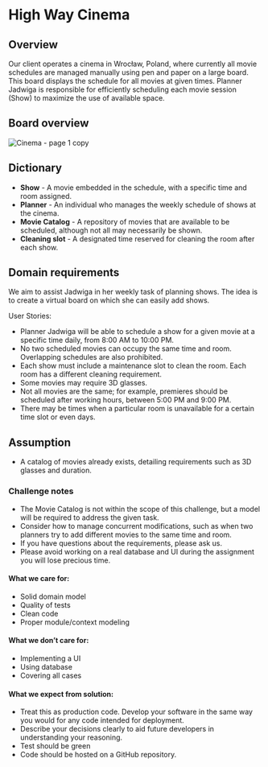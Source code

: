 # High Way Cinema

## Overview

Our client operates a cinema in Wrocław, Poland, where currently all movie schedules are managed manually using pen and paper on a large board. This board displays the schedule for all movies at given times. Planner Jadwiga is responsible for efficiently scheduling each movie session (Show) to maximize the use of available space.

## Board overview

![Cinema - page 1 copy](https://user-images.githubusercontent.com/34231627/150541482-0b1e4a66-4298-4d3e-846f-c62ba1c8e37b.png)

## Dictionary

* **Show** - A movie embedded in the schedule, with a specific time and room assigned.
* **Planner** - An individual who manages the weekly schedule of shows at the cinema.
* **Movie Catalog** - A repository of movies that are available to be scheduled, although not all may necessarily be shown.
* **Cleaning slot** -  A designated time reserved for cleaning the room after each show.

## Domain requirements

We aim to assist Jadwiga in her weekly task of planning shows. The idea is to create a virtual board on which she can easily add shows.

User Stories:
- Planner Jadwiga will be able to schedule a show for a given movie at a specific time daily, from 8:00 AM to 10:00 PM.
- No two scheduled movies can occupy the same time and room. Overlapping schedules are also prohibited.
- Each show must include a maintenance slot to clean the room. Each room has a different cleaning requirement.
- Some movies may require 3D glasses.
- Not all movies are the same; for example, premieres should be scheduled after working hours, between 5:00 PM and 9:00 PM.
- There may be times when a particular room is unavailable for a certain time slot or even days.


## Assumption 
- A catalog of movies already exists, detailing requirements such as 3D glasses and duration.

### Challenge notes

* The Movie Catalog is not within the scope of this challenge, but a model will be required to address the given task.
* Consider how to manage concurrent modifications, such as when two planners try to add different movies to the same time and room.
* If you have questions about the requirements, please ask us.
* Please avoid working on a real database and UI during the assignment you will lose precious time.

#### What we care for:
- Solid domain model
- Quality of tests
- Clean code
- Proper module/context modeling

#### What we don’t care for:
- Implementing a UI
- Using database
- Covering all cases

#### What we expect from solution:
- Treat this as production code. Develop your software in the same way you would for any code intended for deployment.
- Describe your decisions clearly to aid future developers in understanding your reasoning.
- Test should be green
- Code should be hosted on a GitHub repository.
